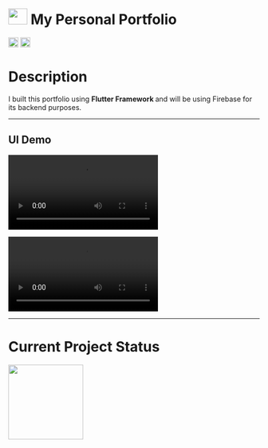 
<h1> 
<img src = "https://user-images.githubusercontent.com/92708917/231658859-f2ffd066-47cd-47b1-80c1-69dad5361c34.gif" height = 32 width = 38/> My Personal Portfolio 
</h1> 
<p>
<img src = "https://img.shields.io/aur/last-modified/portfolio" height = 20 />
<img src = "https://img.shields.io/github/repo-size/sagardev2301/portfolio" height = 20 />
</p>
<h1> Description </h1>
<p> I built this portfolio using <b> Flutter Framework </b> and will be using Firebase for its backend purposes. </p>

<hr> 
<h2> UI Demo </h2> 

<video src = "https://user-images.githubusercontent.com/92708917/231699705-779127d6-45c5-4c61-ace0-0d87a66f07b2.mp4"> </video> 

<video src = "https://user-images.githubusercontent.com/92708917/231699348-00a2a244-707d-409d-b669-f9ff9003f38e.mp4" align = "center" > </video> 

<hr> 

<h1> Current Project Status </h1> 
<img src = "https://user-images.githubusercontent.com/92708917/231703990-a47dedd6-8907-4e3e-96a6-a2f97a315290.gif", height = 150 width = 150 /> 

